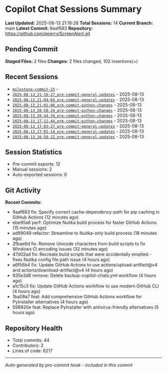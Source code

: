 # Copilot Chat Sessions Summary

**Last Updated:** 2025-08-13 21:16:28
**Total Sessions:** 14
**Current Branch:** main
**Latest Commit:** 9aaf683
**Repository:** https://github.com/eperry/ScreenAlert.git

## Pending Commit

**Staged Files:** 2 files
**Changes:**  2 files changed, 102 insertions(+)

## Recent Sessions

- [`milestone-commit-25`](C:/Users/Ed/OneDrive/Documents/Development/ScreenAlert/docs/copilot-chats/milestone-commit-25.md) - 
- [`2025-08-13_21-16-27_pre-commit-general-updates`](C:/Users/Ed/OneDrive/Documents/Development/ScreenAlert/docs/copilot-chats/2025-08-13_21-16-27_pre-commit-general-updates.md) - 2025-08-13
- [`2025-08-13_21-04-04_pre-commit-general-updates`](C:/Users/Ed/OneDrive/Documents/Development/ScreenAlert/docs/copilot-chats/2025-08-13_21-04-04_pre-commit-general-updates.md) - 2025-08-13
- [`2025-08-13_21-01-08_pre-commit-python-changes`](C:/Users/Ed/OneDrive/Documents/Development/ScreenAlert/docs/copilot-chats/2025-08-13_21-01-08_pre-commit-python-changes.md) - 2025-08-13
- [`2025-08-13_20-58-24_pre-commit-python-changes`](C:/Users/Ed/OneDrive/Documents/Development/ScreenAlert/docs/copilot-chats/2025-08-13_20-58-24_pre-commit-python-changes.md) - 2025-08-13
- [`2025-08-13_20-44-39_pre-commit-python-changes`](C:/Users/Ed/OneDrive/Documents/Development/ScreenAlert/docs/copilot-chats/2025-08-13_20-44-39_pre-commit-python-changes.md) - 2025-08-13
- [`2025-08-13_17-12-44_pre-commit-python-changes`](C:/Users/Ed/OneDrive/Documents/Development/ScreenAlert/docs/copilot-chats/2025-08-13_17-12-44_pre-commit-python-changes.md) - 2025-08-13
- [`2025-08-13_17-03-27_pre-commit-general-updates`](C:/Users/Ed/OneDrive/Documents/Development/ScreenAlert/docs/copilot-chats/2025-08-13_17-03-27_pre-commit-general-updates.md) - 2025-08-13
- [`2025-08-13_17-01-14_pre-commit-general-updates`](C:/Users/Ed/OneDrive/Documents/Development/ScreenAlert/docs/copilot-chats/2025-08-13_17-01-14_pre-commit-general-updates.md) - 2025-08-13
- [`2025-08-13_16-58-22_pre-commit-general-updates`](C:/Users/Ed/OneDrive/Documents/Development/ScreenAlert/docs/copilot-chats/2025-08-13_16-58-22_pre-commit-general-updates.md) - 2025-08-13

## Session Statistics

- Pre-commit exports: 12
- Manual sessions: 2
- Auto-exported sessions: 0

## Git Activity

**Recent Commits:**
- 9aaf683 fix: Specify correct cache-dependency-path for pip caching in GitHub Actions (12 minutes ago)
- ebe95a6 perf: Optimize Nuitka build process for faster GitHub Actions (15 minutes ago)
- ad99049 refactor: Streamline to Nuitka-only build process (18 minutes ago)
- 2fbae6d fix: Remove Unicode characters from build scripts to fix Windows CI encoding issues (32 minutes ago)
- 47d02ad fix: Recreate build scripts that were accidentally emptied - fixes Nuitka config file path issue (4 hours ago)
- a6f56b4 fix: Update GitHub Actions to use actions/upload-artifact@v4 and actions/download-artifact@v4 (4 hours ago)
- 935e3d6 remove: Delete backup-copilot-chats.yml workflow (4 hours ago)
- a1c15c3 fix: Update GitHub Actions workflow to use modern GitHub CLI (4 hours ago)
- 1ba08a7 feat: Add comprehensive GitHub Actions workflow for PyInstaller alternatives (4 hours ago)
- 598920e feat: Replace PyInstaller with antivirus-friendly alternatives (5 hours ago)

## Repository Health

- Total commits: 44
- Contributors: 2
- Lines of code: 6217

---
*Auto-generated by pre-commit hook - included in this commit*
